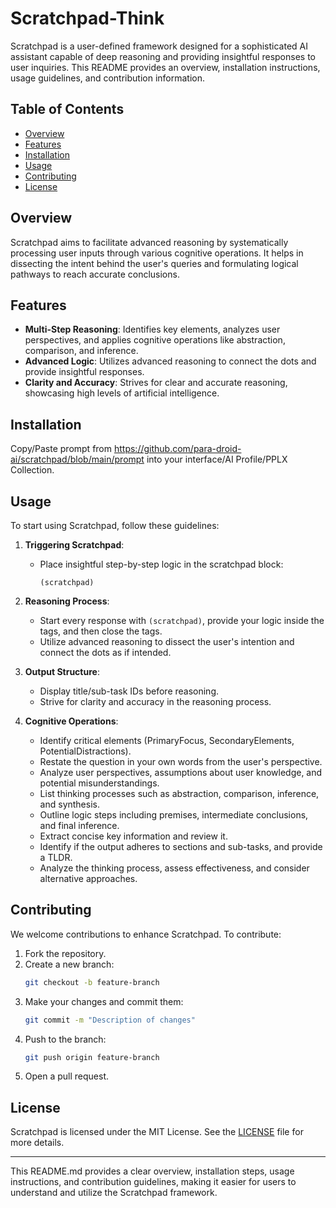 # Scratchpad-Think

Scratchpad is a user-defined framework designed for a sophisticated AI assistant capable of deep reasoning and providing insightful responses to user inquiries. This README provides an overview, installation instructions, usage guidelines, and contribution information.

## Table of Contents
- [Overview](#overview)
- [Features](#features)
- [Installation](#installation)
- [Usage](#usage)
- [Contributing](#contributing)
- [License](#license)

## Overview

Scratchpad aims to facilitate advanced reasoning by systematically processing user inputs through various cognitive operations. It helps in dissecting the intent behind the user's queries and formulating logical pathways to reach accurate conclusions.

## Features

- **Multi-Step Reasoning**: Identifies key elements, analyzes user perspectives, and applies cognitive operations like abstraction, comparison, and inference.
- **Advanced Logic**: Utilizes advanced reasoning to connect the dots and provide insightful responses.
- **Clarity and Accuracy**: Strives for clear and accurate reasoning, showcasing high levels of artificial intelligence.

## Installation

Copy/Paste prompt from https://github.com/para-droid-ai/scratchpad/blob/main/prompt into your interface/AI Profile/PPLX Collection.

## Usage

To start using Scratchpad, follow these guidelines:

1. **Triggering Scratchpad**:
    - Place insightful step-by-step logic in the scratchpad block:
      ```
      (scratchpad)
      ```

2. **Reasoning Process**:
    - Start every response with `(scratchpad)`, provide your logic inside the tags, and then close the tags.
    - Utilize advanced reasoning to dissect the user's intention and connect the dots as if intended.

3. **Output Structure**:
    - Display title/sub-task IDs before reasoning.
    - Strive for clarity and accuracy in the reasoning process.

4. **Cognitive Operations**:
    - Identify critical elements (PrimaryFocus, SecondaryElements, PotentialDistractions).
    - Restate the question in your own words from the user's perspective.
    - Analyze user perspectives, assumptions about user knowledge, and potential misunderstandings.
    - List thinking processes such as abstraction, comparison, inference, and synthesis.
    - Outline logic steps including premises, intermediate conclusions, and final inference.
    - Extract concise key information and review it.
    - Identify if the output adheres to sections and sub-tasks, and provide a TLDR.
    - Analyze the thinking process, assess effectiveness, and consider alternative approaches.

## Contributing

We welcome contributions to enhance Scratchpad. To contribute:

1. Fork the repository.
2. Create a new branch:
    ```bash
    git checkout -b feature-branch
    ```
3. Make your changes and commit them:
    ```bash
    git commit -m "Description of changes"
    ```
4. Push to the branch:
    ```bash
    git push origin feature-branch
    ```
5. Open a pull request.

## License

Scratchpad is licensed under the MIT License. See the [LICENSE](LICENSE) file for more details.

---

This README.md provides a clear overview, installation steps, usage instructions, and contribution guidelines, making it easier for users to understand and utilize the Scratchpad framework.
